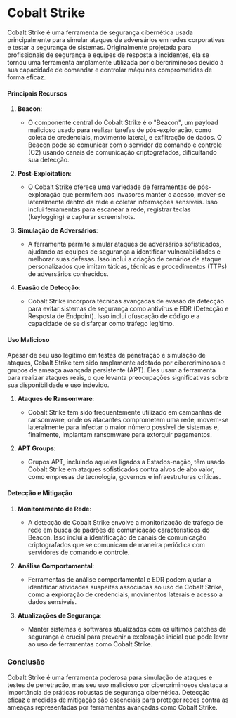 # Cobalt Strike

Cobalt Strike é uma ferramenta de segurança cibernética usada principalmente para simular ataques de adversários em redes corporativas e testar a segurança de sistemas. Originalmente projetada para profissionais de segurança e equipes de resposta a incidentes, ela se tornou uma ferramenta amplamente utilizada por cibercriminosos devido à sua capacidade de comandar e controlar máquinas comprometidas de forma eficaz.

#### Principais Recursos

1. **Beacon**: 
   - O componente central do Cobalt Strike é o "Beacon", um payload malicioso usado para realizar tarefas de pós-exploração, como coleta de credenciais, movimento lateral, e exfiltração de dados. O Beacon pode se comunicar com o servidor de comando e controle (C2) usando canais de comunicação criptografados, dificultando sua detecção.

2. **Post-Exploitation**:
   - O Cobalt Strike oferece uma variedade de ferramentas de pós-exploração que permitem aos invasores manter o acesso, mover-se lateralmente dentro da rede e coletar informações sensíveis. Isso inclui ferramentas para escanear a rede, registrar teclas (keylogging) e capturar screenshots.

3. **Simulação de Adversários**:
   - A ferramenta permite simular ataques de adversários sofisticados, ajudando as equipes de segurança a identificar vulnerabilidades e melhorar suas defesas. Isso inclui a criação de cenários de ataque personalizados que imitam táticas, técnicas e procedimentos (TTPs) de adversários conhecidos.

4. **Evasão de Detecção**:
   - Cobalt Strike incorpora técnicas avançadas de evasão de detecção para evitar sistemas de segurança como antivírus e EDR (Detecção e Resposta de Endpoint). Isso inclui ofuscação de código e a capacidade de se disfarçar como tráfego legítimo.

#### Uso Malicioso

Apesar de seu uso legítimo em testes de penetração e simulação de ataques, Cobalt Strike tem sido amplamente adotado por cibercriminosos e grupos de ameaça avançada persistente (APT). Eles usam a ferramenta para realizar ataques reais, o que levanta preocupações significativas sobre sua disponibilidade e uso indevido.

1. **Ataques de Ransomware**:
   - Cobalt Strike tem sido frequentemente utilizado em campanhas de ransomware, onde os atacantes comprometem uma rede, movem-se lateralmente para infectar o maior número possível de sistemas e, finalmente, implantam ransomware para extorquir pagamentos.

2. **APT Groups**:
   - Grupos APT, incluindo aqueles ligados a Estados-nação, têm usado Cobalt Strike em ataques sofisticados contra alvos de alto valor, como empresas de tecnologia, governos e infraestruturas críticas.

#### Detecção e Mitigação

1. **Monitoramento de Rede**:
   - A detecção de Cobalt Strike envolve a monitorização de tráfego de rede em busca de padrões de comunicação característicos do Beacon. Isso inclui a identificação de canais de comunicação criptografados que se comunicam de maneira periódica com servidores de comando e controle.

2. **Análise Comportamental**:
   - Ferramentas de análise comportamental e EDR podem ajudar a identificar atividades suspeitas associadas ao uso de Cobalt Strike, como a exploração de credenciais, movimentos laterais e acesso a dados sensíveis.

3. **Atualizações de Segurança**:
   - Manter sistemas e softwares atualizados com os últimos patches de segurança é crucial para prevenir a exploração inicial que pode levar ao uso de ferramentas como Cobalt Strike.

### Conclusão

Cobalt Strike é uma ferramenta poderosa para simulação de ataques e testes de penetração, mas seu uso malicioso por cibercriminosos destaca a importância de práticas robustas de segurança cibernética. Detecção eficaz e medidas de mitigação são essenciais para proteger redes contra as ameaças representadas por ferramentas avançadas como Cobalt Strike.